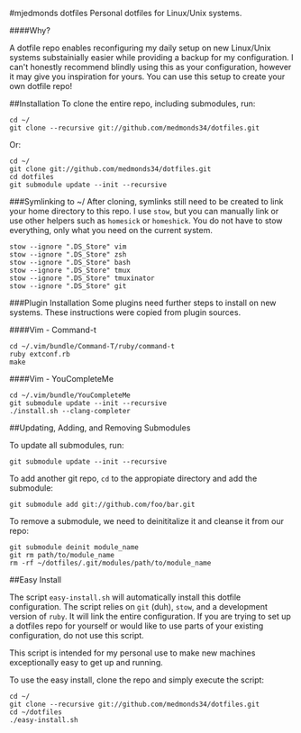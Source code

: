 #mjedmonds dotfiles
Personal dotfiles for Linux/Unix systems. 

####Why?

A dotfile repo enables reconfiguring my daily setup on new Linux/Unix systems substainially easier while providing a backup for my configuration. I can't honestly recommend blindly using this as your configuration, however it may give you inspiration for yours. You can use this setup to create your own dotfile repo!

##Installation
To clone the entire repo, including submodules, run:

```
cd ~/
git clone --recursive git://github.com/medmonds34/dotfiles.git
```

Or:

```
cd ~/
git clone git://github.com/medmonds34/dotfiles.git
cd dotfiles
git submodule update --init --recursive
```

###Symlinking to ~/
After cloning, symlinks still need to be created to link your home directory to this repo. I use ```stow```, but you can manually link or use other helpers such as ```homesick``` or ```homeshick```. You do not have to stow everything, only what you need on the current system.

```
stow --ignore ".DS_Store" vim
stow --ignore ".DS_Store" zsh
stow --ignore ".DS_Store" bash
stow --ignore ".DS_Store" tmux
stow --ignore ".DS_Store" tmuxinator
stow --ignore ".DS_Store" git
```

###Plugin Installation
Some plugins need further steps to install on new systems. These instructions were copied from plugin sources.

####Vim - Command-t

```
cd ~/.vim/bundle/Command-T/ruby/command-t
ruby extconf.rb
make
```

####Vim - YouCompleteMe

```
cd ~/.vim/bundle/YouCompleteMe
git submodule update --init --recursive
./install.sh --clang-completer
```

##Updating, Adding, and Removing Submodules

To update all submodules, run:

```
git submodule update --init --recursive
```

To add another git repo, ```cd``` to the appropiate directory and add the submodule:

```
git submodule add git://github.com/foo/bar.git
```

To remove a submodule, we need to deinititalize it and cleanse it from our repo:

```
git submodule deinit module_name
git rm path/to/module_name
rm -rf ~/dotfiles/.git/modules/path/to/module_name
```

##Easy Install

The script ```easy-install.sh``` will automatically install this dotfile configuration. The script relies on ```git``` (duh), ```stow```, and a development version of ```ruby```. It will link the entire configuration. If you are trying to set up a dotfiles repo for yourself or would like to use parts of your existing configuration, do not use this script. 

This script is intended for my personal use to make new machines exceptionally easy to get up and running. 

To use the easy install, clone the repo and simply execute the script:

```
cd ~/
git clone --recursive git://github.com/medmonds34/dotfiles.git
cd ~/dotfiles
./easy-install.sh
```
